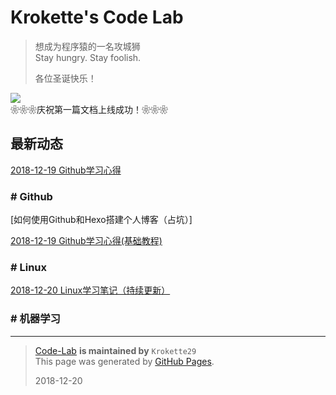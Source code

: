 # Krokette's Code Lab
> 想成为程序猿的一名攻城狮  
> Stay hungry. Stay foolish.  
> 
> 各位圣诞快乐！

![](http://images.youshang.com/club/cms/uploadfile/2010/1119/20101119020539973.jpg)  
❀❀❀庆祝第一篇文档上线成功！❀❀❀

## 最新动态
[2018-12-19 Github学习心得](20181219_Github学习心得(基础教程).md)

### # Github
[如何使用Github和Hexo搭建个人博客（占坑）]

[2018-12-19 Github学习心得(基础教程)](20181219_Github学习心得(基础教程).md)

### # Linux
[2018-12-20 Linux学习笔记（持续更新）](20181220_Linux学习笔记（持续更新）.md)

### # 机器学习


----------

> [Code-Lab](https://github.com/Krokette29/Code-Lab) **is maintained by** `Krokette29`  
> This page was generated by [GitHub Pages](https://pages.github.com/).  
> 
> 2018-12-20